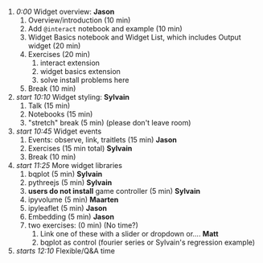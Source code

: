 1. *0:00* Widget overview: **Jason**
    1. Overview/introduction (10 min)
    1. Add  `@interact` notebook and example (10 min)
    1. Widget Basics notebook and Widget List, which includes Output widget (20 min)
    1. Exercises (20 min)
        1. interact extension
        2. widget basics extension
        3. solve install problems here
    1. Break (10 min)
2. *start 10:10* Widget styling: **Sylvain**
    1. Talk (15 min)
    1. Notebooks (15 min)
    2. "stretch" break (5 min) (please don't leave room)
3. *start 10:45* Widget events
    1. Events: observe, link, traitlets (15 min) **Jason**
    2. Exercises (15 min total) **Sylvain**
    3. Break (10 min)
4. *start 11:25* More widget libraries
    1. bqplot (5 min) **Sylvain**
    3. pythreejs (5 min) **Sylvain**
    5. **users do not install** game controller (5 min) **Sylvain**
    2. ipyvolume (5 min) **Maarten**
    4. ipyleaflet (5 min)  **Jason**
    5. Embedding (5 min) **Jason**
    6. two exercises: (0 min) (No time?)
        1. Link one of these with a slider or dropdown or.... **Matt**
        2. bqplot as control (fourier series or Sylvain's regression example)
6. *starts 12:10* Flexible/Q&A time
